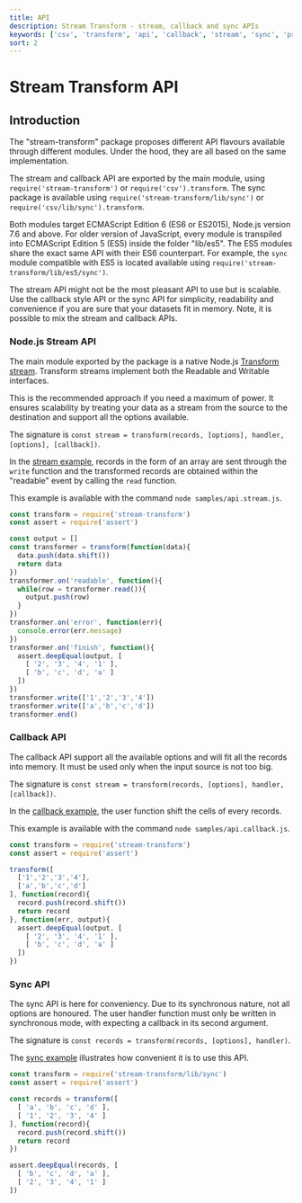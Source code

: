 ```yaml
---
title: API
description: Stream Transform - stream, callback and sync APIs
keywords: ['csv', 'transform', 'api', 'callback', 'stream', 'sync', 'promise']
sort: 2
---
```


# Stream Transform API

## Introduction

The "stream-transform" package proposes different API flavours available through different modules. Under the hood, they are all based on the same implementation.

The stream and callback API are exported by the main module, using `require('stream-transform')` or `require('csv').transform`. The sync package is available using `require('stream-transform/lib/sync')` or `require('csv/lib/sync').transform`.

Both modules target ECMAScript Edition 6 (ES6 or ES2015), Node.js version 7.6 and above. For older version of JavaScript, every module is transpiled into ECMAScript Edition 5 (ES5) inside the folder "lib/es5". The ES5 modules share the exact same API with their ES6 counterpart. For example, the `sync` module compatible with ES5 is located available using `require('stream-transform/lib/es5/sync')`.

The stream API might not be the most pleasant API to use but is scalable. Use the callback style API or the sync API for simplicity, readability and convenience if you are sure that your datasets fit in memory. Note, it is possible to mix the stream and callback APIs.

### Node.js Stream API

The main module exported by the package is a native Node.js [Transform stream](https://nodejs.org/api/stream.html#stream_class_stream_transform). Transform streams implement both the Readable and Writable interfaces.

This is the recommended approach if you need a maximum of power. It ensures scalability by treating your data as a stream from the source to the destination and support all the options available.

The signature is `const stream = transform(records, [options], handler, [options], [callback])`.

In the [stream example](https://github.com/adaltas/node-stream-transform/blob/master/samples/api.stream.js), records in the form of an array are sent through the `write` function and the transformed records are obtained within the "readable" event by calling the `read` function.

This example is available with the command `node samples/api.stream.js`.

```js
const transform = require('stream-transform')
const assert = require('assert')

const output = []
const transformer = transform(function(data){
  data.push(data.shift())
  return data
})
transformer.on('readable', function(){
  while(row = transformer.read()){
    output.push(row)
  }
})
transformer.on('error', function(err){
  console.error(err.message)
})
transformer.on('finish', function(){
  assert.deepEqual(output, [
    [ '2', '3', '4', '1' ],
    [ 'b', 'c', 'd', 'a' ]
  ])
})
transformer.write(['1','2','3','4'])
transformer.write(['a','b','c','d'])
transformer.end()
```

### Callback API

The callback API support all the available options and will fit all the records into memory. It must be used only when the input source is not too big.

The signature is `const stream = transform(records, [options], handler, [callback])`.

In the [callback example](https://github.com/adaltas/node-stream-transform/blob/master/samples/api.callback.js), the user function shift the cells of every records.

This example is available with the command `node samples/api.callback.js`.

```js
const transform = require('stream-transform')
const assert = require('assert')

transform([
  ['1','2','3','4'],
  ['a','b','c','d']
], function(record){
  record.push(record.shift())
  return record
}, function(err, output){
  assert.deepEqual(output, [
    [ '2', '3', '4', '1' ],
    [ 'b', 'c', 'd', 'a' ]
  ])
})
```

### Sync API

The sync API is here for conveniency. Due to its synchronous nature, not all options are honoured. The user handler function must only be written in synchronous mode, with expecting a callback in its second argument.

The signature is `const records = transform(records, [options], handler)`.

The [sync example](https://github.com/adaltas/node-stream-transform/blob/master/samples/api.sync.js) illustrates how convenient it is to use this API.

```js
const transform = require('stream-transform/lib/sync')
const assert = require('assert')

const records = transform([
  [ 'a', 'b', 'c', 'd' ],
  [ '1', '2', '3', '4' ]
], function(record){
  record.push(record.shift())
  return record
})

assert.deepEqual(records, [
  [ 'b', 'c', 'd', 'a' ],
  [ '2', '3', '4', '1' ]
])
```
